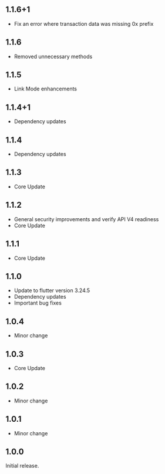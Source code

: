 ## 1.1.6+1

- Fix an error where transaction data was missing 0x prefix

## 1.1.6

- Removed unnecessary methods

## 1.1.5

- Link Mode enhancements

## 1.1.4+1

- Dependency updates

## 1.1.4

- Dependency updates

## 1.1.3

- Core Update

## 1.1.2

- General security improvements and verify API V4 readiness
- Core Update

## 1.1.1

- Core Update

## 1.1.0

- Update to flutter version 3.24.5
- Dependency updates
- Important bug fixes

## 1.0.4

- Minor change

## 1.0.3

- Core Update

## 1.0.2

- Minor change

## 1.0.1

- Minor change

## 1.0.0

Initial release.
